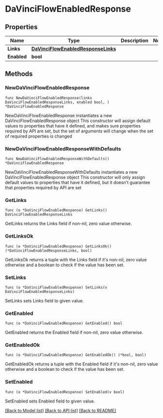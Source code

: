 # DaVinciFlowEnabledResponse

## Properties

Name | Type | Description | Notes
------------ | ------------- | ------------- | -------------
**Links** | [**DaVinciFlowEnabledResponseLinks**](DaVinciFlowEnabledResponseLinks.md) |  | 
**Enabled** | **bool** |  | 

## Methods

### NewDaVinciFlowEnabledResponse

`func NewDaVinciFlowEnabledResponse(links DaVinciFlowEnabledResponseLinks, enabled bool, ) *DaVinciFlowEnabledResponse`

NewDaVinciFlowEnabledResponse instantiates a new DaVinciFlowEnabledResponse object
This constructor will assign default values to properties that have it defined,
and makes sure properties required by API are set, but the set of arguments
will change when the set of required properties is changed

### NewDaVinciFlowEnabledResponseWithDefaults

`func NewDaVinciFlowEnabledResponseWithDefaults() *DaVinciFlowEnabledResponse`

NewDaVinciFlowEnabledResponseWithDefaults instantiates a new DaVinciFlowEnabledResponse object
This constructor will only assign default values to properties that have it defined,
but it doesn't guarantee that properties required by API are set

### GetLinks

`func (o *DaVinciFlowEnabledResponse) GetLinks() DaVinciFlowEnabledResponseLinks`

GetLinks returns the Links field if non-nil, zero value otherwise.

### GetLinksOk

`func (o *DaVinciFlowEnabledResponse) GetLinksOk() (*DaVinciFlowEnabledResponseLinks, bool)`

GetLinksOk returns a tuple with the Links field if it's non-nil, zero value otherwise
and a boolean to check if the value has been set.

### SetLinks

`func (o *DaVinciFlowEnabledResponse) SetLinks(v DaVinciFlowEnabledResponseLinks)`

SetLinks sets Links field to given value.


### GetEnabled

`func (o *DaVinciFlowEnabledResponse) GetEnabled() bool`

GetEnabled returns the Enabled field if non-nil, zero value otherwise.

### GetEnabledOk

`func (o *DaVinciFlowEnabledResponse) GetEnabledOk() (*bool, bool)`

GetEnabledOk returns a tuple with the Enabled field if it's non-nil, zero value otherwise
and a boolean to check if the value has been set.

### SetEnabled

`func (o *DaVinciFlowEnabledResponse) SetEnabled(v bool)`

SetEnabled sets Enabled field to given value.



[[Back to Model list]](../README.md#documentation-for-models) [[Back to API list]](../README.md#documentation-for-api-endpoints) [[Back to README]](../README.md)


